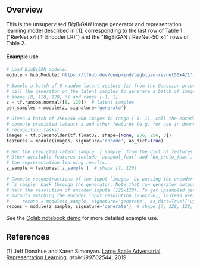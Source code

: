 ## Overview

This is the unsupervised *BigBiGAN* image generator and representation learning
model described in [1], corresponding to the last row of Table 1
("RevNet x4 (&#8593; Encoder LR)") and the "BigBiGAN / RevNet-50 x4" rows of
Table 2.

#### Example use
```python
# Load BigBiGAN module.
module = hub.Module('https://tfhub.dev/deepmind/bigbigan-revnet50x4/1')

# Sample a batch of 8 random latent vectors (z) from the Gaussian prior. Then
# call the generator on the latent samples to generate a batch of images with
# shape [8, 128, 128, 3] and range [-1, 1].
z = tf.random.normal([8, 120])  # latent samples
gen_samples = module(z, signature='generate')

# Given a batch of 256x256 RGB images in range [-1, 1], call the encoder to
# compute predicted latents z and other features (e.g. for use in downstream
# recognition tasks).
images = tf.placeholder(tf.float32, shape=[None, 256, 256, 3])
features = module(images, signature='encode', as_dict=True)

# Get the predicted latent sample `z_sample` from the dict of features.
# Other available features include `avepool_feat` and `bn_crelu_feat`, used in
# the representation learning results.
z_sample = features['z_sample']  # shape [?, 120]

# Compute reconstructions of the input `images` by passing the encoder's output
# `z_sample` back through the generator. Note that raw generator outputs are
# half the resolution of encoder inputs (128x128). To get upsampled generator
# outputs matching the encoder input resolution (256x256), instead use:
#     recons = module(z_sample, signature='generate', as_dict=True)['upsampled']
recons = module(z_sample, signature='generate')  # shape [?, 128, 128, 3]
```

See the [Colab notebook demo](//colab.research.google.com/github/tensorflow/hub/blob/master/examples/colab/bigbigan_with_tf_hub.ipynb)
for more detailed example use.

## References

[1] Jeff Donahue and Karen Simonyan.
[Large Scale Adversarial Representation Learning](https://arxiv.org/abs/1907.02544).
*arxiv:1907.02544*, 2019.